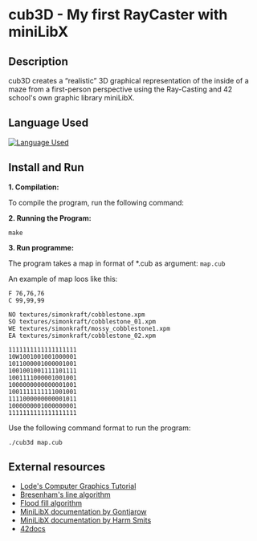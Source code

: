 # cub3D - My first RayCaster with miniLibX

## Description

cub3D creates a “realistic” 3D graphical representation of the inside of a maze from a first-person perspective using the Ray-Casting and 42 school's own graphic library miniLibX.

## Language Used

[![Language Used](https://skills.thijs.gg/icons?i=c)](https://skills.thijs.gg)

## Install and Run

**1. Compilation:**

To compile the program, run the following command:

**2. Running the Program:**

	make

**3. Run programme:**

The program takes a map in format of *.cub as argument:
	`map.cub`

An example of map loos like this:

	F 76,76,76
	C 99,99,99

	NO textures/simonkraft/cobblestone.xpm
	SO textures/simonkraft/cobblestone_01.xpm
	WE textures/simonkraft/mossy_cobblestone1.xpm
	EA textures/simonkraft/cobblestone_02.xpm

	1111111111111111111
	10W1001001001000001
	1011000001000001001
	1001001001111101111
	1001111000001001001
	1000000000000001001
	1001111111111001001
	1111000000000001011
	1000000001000000001
	1111111111111111111

Use the following command format to run the program:

	./cub3d map.cub

## External resources

+ [Lode's Computer Graphics Tutorial](https://lodev.org/cgtutor/raycasting.html)
+ [Bresenham's line algorithm](https://en.wikipedia.org/wiki/Bresenham%27s_line_algorithm)
+ [Flood fill algorithm](https://en.wikipedia.org/wiki/Flood_fill)
+ [MiniLibX documentation by Gontjarow](https://gontjarow.github.io/MiniLibX/)
+ [MiniLibX documentation by Harm Smits](https://harm-smits.github.io/42docs/)
+ [42docs](https://harm-smits.github.io/42docs/projects/cub3d)

